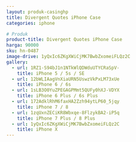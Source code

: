 ```yaml
---
layout: produk-casinghp
title: Divergent Quotes iPhone Case
categories: iphone

# Produk
product-title: Divergent Quotes iPhone Case
harga: 90000
sku: hn-0487
image-drive: 1yQxIc6ZKgXWiCjMK7BwbZxomeiFLQz2C
gallery:
  - url: 1RZ1-S94bJ1n1NTkWlQDWduUTYCRaSpV-
    title: iPhone 5 / 5s / SE
  - url: 12bWLIAagVnXiaURN5UswzVkPxLM73xUe
    title: iPhone 6 / 6s
  - url: 1sLB3O0YuZPEGAGPMmt5QUFy0hXJ-VDYX
    title: iPhone 6 Plus / 6s Plus
  - url: 172AdklRhM6faxHA2Zzh94ytLP60_5jqy
    title: iPhone 7 / 8
  - url: 1zqUxnZECiKR8Wbxqe-8FlzykBA2-iP5q
    title: iPhone 7 Plus / 8 Plus
  - url: 1yQxIc6ZKgXWiCjMK7BwbZxomeiFLQz2C
    title: iPhone X
---
```

